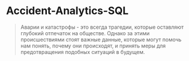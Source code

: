 # Accident-Analytics-SQL

> Аварии и катастрофы - это всегда трагедии, которые оставляют глубокий отпечаток на обществе. Однако за этими происшествиями стоят важные данные, которые могут помочь нам понять, почему они происходят, и принять меры для предотвращения подобных ситуаций в будущем. 
